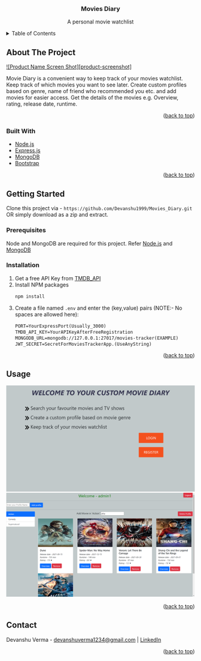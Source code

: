 <!-- PROJECT LOGO -->
<br />
<div align="center">
<h3 align="center">Movies Diary</h3>

  <p align="center">
    A personal movie watchlist
</div>



<!-- TABLE OF CONTENTS -->
<details>
  <summary>Table of Contents</summary>
  <ol>
    <li>
      <a href="#about-the-project">About The Project</a>
      <ul>
        <li><a href="#built-with">Built With</a></li>
      </ul>
    </li>
    <li>
      <a href="#getting-started">Getting Started</a>
      <ul>
        <li><a href="#prerequisites">Prerequisites</a></li>
        <li><a href="#installation">Installation</a></li>
      </ul>
    </li>
    <li><a href="#usage">Usage</a></li>
    <li><a href="#contact">Contact</a></li>
  </ol>
</details>



<!-- ABOUT THE PROJECT -->
## About The Project

[![Product Name Screen Shot][product-screenshot]](https://example.com)

Movie Diary is a convenient way to keep track of your movies watchlist. Keep track of which movies you want to see later. Create custom profiles based on genre, name of friend who recommended you etc. and add movies for easier access.
Get the details of the movies e.g. Overview, rating, release date, runtime.

<p align="right">(<a href="#top">back to top</a>)</p>



### Built With

* [Node.js](https://nodejs.org/)
* [Express.js](https://expressjs.com/)
* [MongoDB](https://www.mongodb.com/)
* [Bootstrap](https://getbootstrap.com)

<p align="right">(<a href="#top">back to top</a>)</p>



<!-- GETTING STARTED -->
## Getting Started

Clone this project via - ```https://github.com/Devanshu1999/Movies_Diary.git``` OR simply download as a zip and extract.

### Prerequisites

Node and MongoDB are required for this project. Refer [Node.js](https://nodejs.org/) and [MongoDB](https://www.mongodb.com/)

### Installation

1. Get a free API Key from [TMDB_API](http://developers.themoviedb.org/)
2. Install NPM packages
   ```sh
   npm install
   ```
3. Create a file named ```.env``` and enter the (key,value) pairs (NOTE:- No spaces are allowed here):
   ```
   PORT=YourExpressPort(Usually_3000)
   TMDB_API_KEY=YourAPIKeyAfterFreeRegistration
   MONGODB_URL=mongodb://127.0.0.1:27017/movies-tracker(EXAMPLE)
   JWT_SECRET=SecretForMoviesTrackerApp.(UseAnyString)
   ```

<p align="right">(<a href="#top">back to top</a>)</p>



<!-- USAGE EXAMPLES -->
## Usage

<a href="https://github.com/github_username/repo_name">
    <img src="HomePage.png" alt="Logo">
</a>
<a href="https://github.com/github_username/repo_name">
    <img src="WelcomePage.png" alt="Logo">
</a>

<p align="right">(<a href="#top">back to top</a>)</p>



<!-- CONTACT -->
## Contact

Devanshu Verma - devanshuverma1234@gmail.com | [LinkedIn](linkedin.com/in/DevanshuVerma99)

<p align="right">(<a href="#top">back to top</a>)</p>

